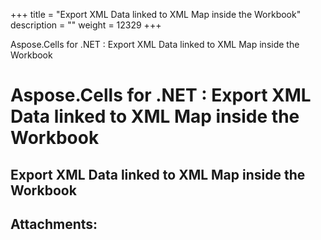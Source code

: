+++
title = "Export XML Data linked to XML Map inside the Workbook" 
description = "" 
weight = 12329 
+++

Aspose.Cells for .NET : Export XML Data linked to XML Map inside the Workbook  

# Aspose.Cells for .NET : Export XML Data linked to XML Map inside the Workbook


## Export XML Data linked to XML Map inside the Workbook


## Attachments:


